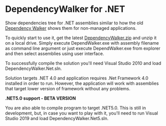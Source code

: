 # DependencyWalker for .NET

Show dependencies tree for .NET assemblies similar to how the old [Dependency Walker](http://www.dependencywalker.com/) shows them for non-managed applications.

To quickly start to use it, get the latest [DependencyWalker.zip](https://github.com/isindicic/DependencyWalker.Net/releases/download/1.0/DependencyWalker.zip) and unzip it on a local drive.
Simply execute DependWalker.exe with assembly filename as command line argument or just execute DependWalker.exe from explorer and then select assemblies using user interface. 

To successfully compile the solution you'll need Visual Studio 2010 and load DependencyWalker.Net.sln. 

Solution targets .NET 4.0 and application requires .Net Framework 4.0 installed in order to run. However, the application will work with assemblies that target lower version of framework without any problems.

**.NET5.0 support - BETA VERSION**

You are also able to compile program to target .NET5.0. This is still in development, but, in case you want to play with it, you'll need to run Visual Studio 2019 and load DependencyWalker.Net5.sln. 
